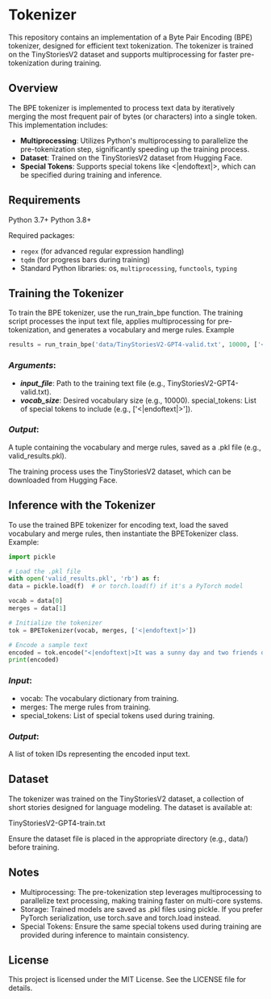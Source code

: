 # Tokenizer
This repository contains an implementation of a Byte Pair Encoding (BPE) tokenizer, designed for efficient text tokenization. The tokenizer is trained on the TinyStoriesV2 dataset and supports multiprocessing for faster pre-tokenization during training.
## Overview
The BPE tokenizer is implemented to process text data by iteratively merging the most frequent pair of bytes (or characters) into a single token. This implementation includes:

- **Multiprocessing**: Utilizes Python's multiprocessing to parallelize the pre-tokenization step, significantly speeding up the training process.
- **Dataset**: Trained on the TinyStoriesV2 dataset from Hugging Face.
- **Special Tokens**: Supports special tokens like <|endoftext|>, which can be specified during training and inference.

## Requirements

Python 3.7+
Python 3.8+



Required packages:
- `regex` (for advanced regular expression handling)
- `tqdm` (for progress bars during training)
- Standard Python libraries: os, `multiprocessing`, `functools`, `typing`

## Training the Tokenizer
To train the BPE tokenizer, use the run_train_bpe function. The training script processes the input text file, applies multiprocessing for pre-tokenization, and generates a vocabulary and merge rules.
Example
```python
results = run_train_bpe('data/TinyStoriesV2-GPT4-valid.txt', 10000, ['<|endoftext|>'])
```


### ***Arguments***:
- ***input_file***: Path to the training text file (e.g., TinyStoriesV2-GPT4-valid.txt).
- ***vocab_size***: Desired vocabulary size (e.g., 10000).
special_tokens: List of special tokens to include (e.g., ['<|endoftext|>']).

### ***Output***:
A tuple containing the vocabulary and merge rules, saved as a .pkl file (e.g., valid_results.pkl).


The training process uses the TinyStoriesV2 dataset, which can be downloaded from Hugging Face.
## Inference with the Tokenizer
To use the trained BPE tokenizer for encoding text, load the saved vocabulary and merge rules, then instantiate the BPETokenizer class.
Example:
```python
import pickle

# Load the .pkl file
with open('valid_results.pkl', 'rb') as f:
data = pickle.load(f)  # or torch.load(f) if it's a PyTorch model

vocab = data[0]
merges = data[1]

# Initialize the tokenizer
tok = BPETokenizer(vocab, merges, ['<|endoftext|>'])

# Encode a sample text
encoded = tok.encode("<|endoftext|>It was a sunny day and two friends decided to travel.<|endoftext|>")
print(encoded)
```

### ***Input***:
- vocab: The vocabulary dictionary from training.
- merges: The merge rules from training.
- special_tokens: List of special tokens used during training.


### ***Output***:
A list of token IDs representing the encoded input text.



## Dataset
The tokenizer was trained on the TinyStoriesV2 dataset, a collection of short stories designed for language modeling. The dataset is available at:

TinyStoriesV2-GPT4-train.txt

Ensure the dataset file is placed in the appropriate directory (e.g., data/) before training.
## Notes

- Multiprocessing: The pre-tokenization step leverages multiprocessing to parallelize text processing, making training faster on multi-core systems.
- Storage: Trained models are saved as .pkl files using pickle. If you prefer PyTorch serialization, use torch.save and torch.load instead.
- Special Tokens: Ensure the same special tokens used during training are provided during inference to maintain consistency.

## License
This project is licensed under the MIT License. See the LICENSE file for details.
